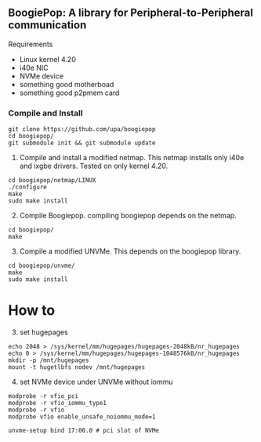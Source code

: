 

## BoogiePop: A library for Peripheral-to-Peripheral communication

Requirements
- Linux kernel 4.20
- i40e NIC
- NVMe device
- something good motherboad
- something good p2pmem card




### Compile and Install

```shell-session
git clone https://github.com/upa/boogiepop
cd boogiepop/
git submodule init && git submodule update

```


1. Compile and install a modified netmap. This netmap installs only
i40e and ixgbe drivers. Tested on only kernel 4.20.

```shell-session
cd boogiepop/netmap/LINUX
./configure
make
sudo make install
```


2. Compile Boogiepop. compiling boogiepop depends on the netmap.

```shell-session
cd boogiepop/
make
```


3. Compile a modified UNVMe. This depends on the boogiepop library.

```shell-session
cd boogiepop/unvme/
make
sudo make install
```



# How to

3. set hugepages
```
echo 2048 > /sys/kernel/mm/hugepages/hugepages-2048kB/nr_hugepages
echo 0 > /sys/kernel/mm/hugepages/hugepages-1048576kB/nr_hugepages
mkdir -p /mnt/hugepages
mount -t hugetlbfs nodev /mnt/hugepages
```


4. set NVMe device under UNVMe without iommu

```shell-session
modprobe -r vfio_pci
modprobe -r vfio_iommu_type1
modprobe -r vfio
modprobe vfio enable_unsafe_noiommu_mode=1

unvme-setup bind 17:00.0 # pci slot of NVMe
```
